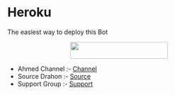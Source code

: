 # Heroku

The easiest way to deploy this Bot

<p align="center"><a href="https://heroku.com/deploy?template=https://github.com/MID-KA/dev"> <img src="https://img.shields.io/badge/Deploy%20To%20Heroku-red?style=for-the-badge&logo=heroku" width="220" height="38.45"/></a></p>

- Ahmed Channel :- [Channel](http://t.me/YY8GG)
- Source Drahon :- [Source](https://t.me/yy8ggx)
- Support Group :- [Support](http://t.me/ALHAJJI_Support)
